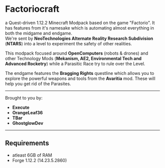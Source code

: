 # Factoriocraft
a Quest-driven 1.12.2 Minecraft Modpack based on the game "Factorio". It has features from it's namesake which is automating almost everything in both the midgame and endgame. <br>
We're sent by **NeoTechnologies Alternate Reality Research Subdivision** (**NTARS**) into a level to experiment the safety of other realities. <br>

This modpack focused around **OpenComputers** (robots & drones) and other Technology Mods (**Mekanism, AE2, Environmental Tech and Advanced Rocketry**) while a Parasitic Race try to rule over the Level. <br>

The endgame features the **Bragging Rights** questline which allows you to explore the powerful weapons and tools from the **Avaritia** mod. These will help you get rid of the Parasites. 

---

Brought to you by:
- **Execute**
- **OrangeLeaf36** 
- **TBar**
- **GhostglowDev**

---

## Requirements
- atleast 6GB of RAM
- Forge 1.12.2 (14.23.5.2860)